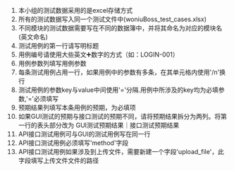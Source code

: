 1. 本小组的测试数据采用的是excel存储方式
2. 所有的测试数据写入同一个测试文件中(woniuBoss_test_cases.xlsx)
3. 不同模块的测试数据需要写在不同的数据簿中，并将其命名为对应的模块名(英文命名)
4. 测试用例的第一行请写明标题
5. 用例编号请使用大些英文➕数字的方式（如：LOGIN-001）
6. 用例参数列填写用例参数
7. 每条测试用例占用一行，如果用例中的参数有多条，在其单元格内使用'/n'换行
8. 测试用例的参数key与value中间使用'='分隔.用例中所涉及的key均为必填参数,'='必须填写
9. 预期结果列填写本条用例的预期，为必填项
10. 如果GUI测试的预期与接口测试的预期不同，请将预期结果拆分为两列。将第一行的表头部分改为
    GUI测试预期结果｜接口测试预期结果 
11. API接口测试用例可与GUI的测试用例写在同一行
12. API接口测试用例必须填写'method'字段
13. API接口测试用例如果涉及到上传文件，需要新建一个字段'upload_file'，此字段填写上传文件文件的路径